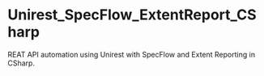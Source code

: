 # Unirest_SpecFlow_ExtentReport_CSharp
REAT API automation using Unirest with SpecFlow and Extent Reporting in CSharp.
